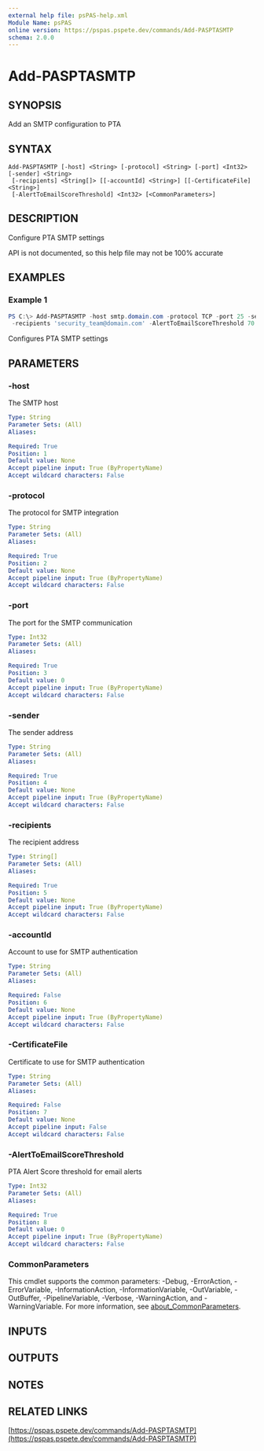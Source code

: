 ```yaml
---
external help file: psPAS-help.xml
Module Name: psPAS
online version: https://pspas.pspete.dev/commands/Add-PASPTASMTP
schema: 2.0.0
---
```


# Add-PASPTASMTP

## SYNOPSIS
Add an SMTP configuration to PTA

## SYNTAX

```
Add-PASPTASMTP [-host] <String> [-protocol] <String> [-port] <Int32> [-sender] <String>
 [-recipients] <String[]> [[-accountId] <String>] [[-CertificateFile] <String>]
 [-AlertToEmailScoreThreshold] <Int32> [<CommonParameters>]
```

## DESCRIPTION
Configure PTA SMTP settings

API is not documented, so this help file may not be 100% accurate

## EXAMPLES

### Example 1
```powershell
PS C:\> Add-PASPTASMTP -host smtp.domain.com -protocol TCP -port 25 -sender 'PTA@domain.com' `
 -recipients 'security_team@domain.com' -AlertToEmailScoreThreshold 70
```

Configures PTA SMTP settings

## PARAMETERS

### -host
The SMTP host

```yaml
Type: String
Parameter Sets: (All)
Aliases:

Required: True
Position: 1
Default value: None
Accept pipeline input: True (ByPropertyName)
Accept wildcard characters: False
```

### -protocol
The protocol for SMTP integration

```yaml
Type: String
Parameter Sets: (All)
Aliases:

Required: True
Position: 2
Default value: None
Accept pipeline input: True (ByPropertyName)
Accept wildcard characters: False
```

### -port
The port for the SMTP communication

```yaml
Type: Int32
Parameter Sets: (All)
Aliases:

Required: True
Position: 3
Default value: 0
Accept pipeline input: True (ByPropertyName)
Accept wildcard characters: False
```

### -sender
The sender address

```yaml
Type: String
Parameter Sets: (All)
Aliases:

Required: True
Position: 4
Default value: None
Accept pipeline input: True (ByPropertyName)
Accept wildcard characters: False
```

### -recipients
The recipient address

```yaml
Type: String[]
Parameter Sets: (All)
Aliases:

Required: True
Position: 5
Default value: None
Accept pipeline input: True (ByPropertyName)
Accept wildcard characters: False
```

### -accountId
Account to use for SMTP authentication

```yaml
Type: String
Parameter Sets: (All)
Aliases:

Required: False
Position: 6
Default value: None
Accept pipeline input: True (ByPropertyName)
Accept wildcard characters: False
```

### -CertificateFile
Certificate to use for SMTP authentication

```yaml
Type: String
Parameter Sets: (All)
Aliases:

Required: False
Position: 7
Default value: None
Accept pipeline input: False
Accept wildcard characters: False
```

### -AlertToEmailScoreThreshold
PTA Alert Score threshold for email alerts

```yaml
Type: Int32
Parameter Sets: (All)
Aliases:

Required: True
Position: 8
Default value: 0
Accept pipeline input: True (ByPropertyName)
Accept wildcard characters: False
```

### CommonParameters
This cmdlet supports the common parameters: -Debug, -ErrorAction, -ErrorVariable, -InformationAction, -InformationVariable, -OutVariable, -OutBuffer, -PipelineVariable, -Verbose, -WarningAction, and -WarningVariable. For more information, see [about_CommonParameters](http://go.microsoft.com/fwlink/?LinkID=113216).

## INPUTS

## OUTPUTS

## NOTES

## RELATED LINKS

[https://pspas.pspete.dev/commands/Add-PASPTASMTP](https://pspas.pspete.dev/commands/Add-PASPTASMTP)
